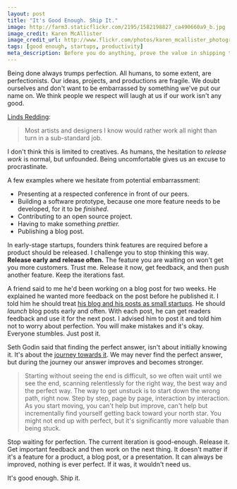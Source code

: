 ```yaml
---
layout: post
title: "It's Good Enough. Ship It."
image: http://farm3.staticflickr.com/2195/1582198827_ca490660a9_b.jpg
image_credit: Karen McAllister
image_credit_url: http://www.flickr.com/photos/karen_mcallister_photography/
tags: [good enough, startups, productivity]
meta_description: Before you do anything, prove the value in shipping the idea. Time and energy can be saved by building things people value.
---
```


Being done always trumps perfection. All humans, to some extent, are perfectionists. Our ideas, projects, and productions are fragile. We doubt ourselves and don't want to be embarrassed by something we've put our name on. We think people we respect will laugh at us if our work isn't any good.

[Linds Redding][3]:
> Most artists and designers I know would rather work all night than turn in a sub-standard job. 

I don't think this is limited to creatives. As humans, the hesitation to _release work_ is normal, but unfounded. Being uncomfortable gives us an excuse to procrastinate.

A few examples where we hesitate from potential embarrassment:

* Presenting at a respected conference in front of our peers.
* Building a software prototype, because one more feature needs to be developed, for it to be _finished_.
* Contributing to an open source project.
* Having to make something _prettier._
* Publishing a blog post.

In early-stage startups, founders think features are required before a product should be released. I challenge you to stop thinking this way. __Release early and release often.__ The feature you are waiting on won't get you more customers. Trust me. Release it now, get feedback, and then push another feature. Keep the iterations fast.

A friend said to me he'd been working on a blog post for two weeks. He explained he wanted more feedback on the post before he published it. I told him he should treat [his blog and his posts as small startups][1]. He should _launch_ blog posts early and often. With each post, he can get readers feedback and use it for the next post. I advised him to post it and told him not to worry about perfection. You will make mistakes and it's okay. Everyone stumbles. Just post it.

Seth Godin said that finding the perfect answer, isn't about initially knowing it. It's about the [journey towards it][2]. We may never find the perfect answer, but during the journey our answer  improves and becomes stronger.

> Starting without seeing the end is difficult, so we often wait until we see the end, scanning relentlessly for the right way, the best way and the perfect way.
> The way to get unstuck is to start down the wrong path, right now.
> Step by step, page by page, interaction by interaction. As you start moving, you can't help but improve, can't help but incrementally find yourself getting back toward your north star.
> You might not end up with perfect, but it's significantly more valuable than being stuck.

Stop waiting for perfection. The current iteration is good-enough. Release it. Get important feedback and then work on the next thing. It doesn't matter if it's a feature for a product, a blog post, or a presentation. It can always be improved, nothing is ever perfect. If it was, it wouldn't need us.

It's good enough. Ship it.

[1]: /2012/10/a-blog-is-a-startup/ "Treat your blog like a startup"
[2]: http://sethgodin.typepad.com/seths_blog/2012/11/the-best-way-to-get-unstuck.html
[3]: http://www.lindsredding.com/2012/03/11/a-overdue-lesson-in-perspective/
